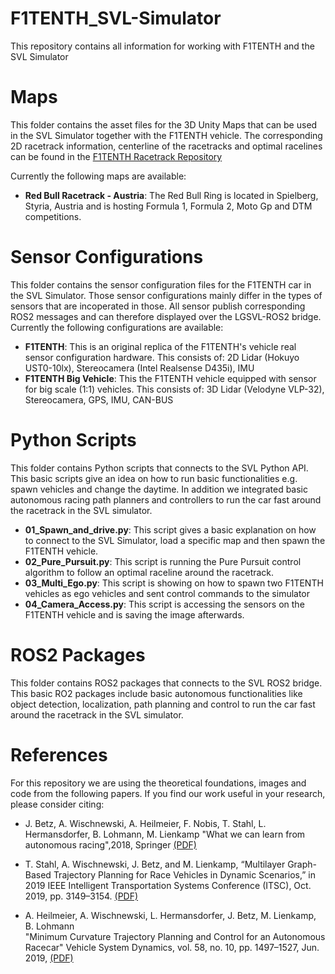 # F1TENTH_SVL-Simulator
This repository contains all information for working with F1TENTH and the SVL Simulator


# Maps
This folder contains the asset files for the 3D Unity Maps that can be used in the SVL Simulator together with the F1TENTH vehicle. The corresponding 2D racetrack information, centerline of the racetracks and optimal racelines can be found in the [F1TENTH Racetrack Repository](https://github.com/f1tenth/f1tenth_racetracks/)

Currently the following maps are available:
* **Red Bull Racetrack - Austria**: The Red Bull Ring is located in Spielberg, Styria, Austria and is hosting Formula 1, Formula 2, Moto Gp and DTM competitions.


# Sensor Configurations
This folder contains the sensor configuration files for the F1TENTH car in the SVL Simulator.
Those sensor configurations mainly differ in the types of sensors that are incoperated in those.
All sensor publish corresponding ROS2 messages and can therefore displayed over the LGSVL-ROS2 bridge.
Currently the following configurations are available:
* **F1TENTH**: This is an original replica of the F1TENTH's vehicle real sensor configuration hardware. This consists of: 2D Lidar (Hokuyo UST0-10lx), Stereocamera (Intel Realsense D435i), IMU
* **F1TENTH Big Vehicle**: This the F1TENTH vehicle equipped with sensor for big scale (1:1) vehicles.  This consists of: 3D Lidar (Velodyne VLP-32), Stereocamera, GPS, IMU, CAN-BUS

# Python Scripts
This folder contains Python scripts that connects to the SVL Python API. This basic scripts give an idea on how to run basic functionalities e.g. spawn vehicles and change the daytime. In addition we integrated basic autonomous racing path planners and controllers to run the car fast around the racetrack in the SVL simulator.
* **01_Spawn_and_drive.py**: This script gives a basic explanation on how to connect to the SVL Simulator, load a specific map and then spawn the F1TENTH vehicle.
* **02_Pure_Pursuit.py**: This script is running the Pure Pursuit control algorithm to follow an optimal raceline around the racetrack.
* **03_Multi_Ego.py**: This script is showing on how to spawn two F1TENTH vehicles as ego vehicles and sent control commands to the simulator
* **04_Camera_Access.py**: This script is accessing the sensors on the F1TENTH vehicle and is saving the image afterwards.

# ROS2 Packages
This folder contains ROS2 packages that connects to the SVL ROS2 bridge. This basic RO2 packages include basic autonomous functionalities like object detection, localization, path planning and control to run the car fast around the racetrack in the SVL simulator.


# References
For this repository we are using the theoretical foundations, images and code from the following papers. If you find our work useful in your research, please consider citing:

* J. Betz, A. Wischnewski, A. Heilmeier, F. Nobis, T. Stahl, L. Hermansdorfer, B. Lohmann, M. Lienkamp "What we can learn from autonomous racing",2018, Springer [(PDF)](https://www.researchgate.net/publication/327892743_What_can_we_learn_from_autonomous_level-5_motorsport_chassistech_plus)

* T. Stahl, A. Wischnewski, J. Betz, and M. Lienkamp,
“Multilayer Graph-Based Trajectory Planning for Race Vehicles in Dynamic Scenarios,”
in 2019 IEEE Intelligent Transportation Systems Conference (ITSC), Oct. 2019, pp. 3149–3154. [(PDF)](https://arxiv.org/pdf/2005.08664>`)

* A. Heilmeier, A. Wischnewski, L. Hermansdorfer, J. Betz, M. Lienkamp, B. Lohmann\
"Minimum Curvature Trajectory Planning and Control for an Autonomous Racecar" Vehicle System Dynamics, vol. 58, no. 10, pp. 1497–1527, Jun. 2019,
[(PDF)](https://www.tandfonline.com/doi/abs/10.1080/00423114.2019.1631455?journalCode=nvsd20)

